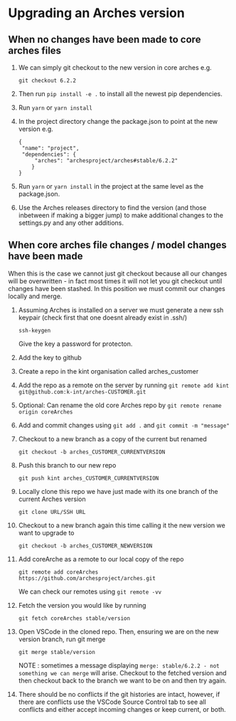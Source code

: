 # Upgrading an Arches version

## When no changes have been made to core arches files
1. We can simply git checkout to the new version in core arches e.g.
   ```
   git checkout 6.2.2
   ```

2. Then run `pip install -e .` to install all the newest pip dependencies.

3. Run `yarn` or `yarn install`

4. In the project directory change the package.json to point at the new version e.g.
   ```
   {
    "name": "project",
    "dependencies": {
        "arches": "archesproject/arches#stable/6.2.2"
       }
   }
   ```

5. Run `yarn` or `yarn install` in the project at the same level as the package.json.

6. Use the Arches releases directory to find the version (and those inbetween if making a bigger jump) to make additional changes to the settings.py and any other additions.

## When core arches file changes / model changes have been made 
When this is the case we cannot just git checkout because all our changes will be overwritten - in fact most times it will not let you git checkout until changes have been stashed.
In this position we must commit our changes locally and merge.

1. Assuming Arches is installed on a server we must generate a new ssh keypair (check first that one doesnt already exist in .ssh/)
   ```
   ssh-keygen
   ```
   Give the key a password for protecton.
   
2. Add the key to github

3. Create a repo in the kint organisation called arches_customer

4. Add the repo as a remote on the server by running `git remote add kint git@github.com:k-int/arches-CUSTOMER.git`

5. Optional: Can rename the old core Arches repo by `git remote rename origin coreArches`

6. Add and commit changes using `git add .` and `git commit -m "message"` 

7. Checkout to a new branch as a copy of the current but renamed
   ```
   git checkout -b arches_CUSTOMER_CURRENTVERSION
   ```
   
8. Push this branch to our new repo 
   ```
   git push kint arches_CUSTOMER_CURRENTVERSION
   ```
   
9. Locally clone this repo we have just made with its one branch of the current Arches version
   ```
   git clone URL/SSH URL
   ```

10. Checkout to a new branch again this time calling it the new version we want to upgrade to
    ```
    git checkout -b arches_CUSTOMER_NEWVERSION
    ```
    
11. Add coreArche as a remote to our local copy of the repo 
    ```
    git remote add coreArches https://github.com/archesproject/arches.git
    ```
    We can check our remotes using `git remote -vv`
    
12. Fetch the version you would like by running
    ```
    git fetch coreArches stable/version
    ```
   
13. Open VSCode in the cloned repo. Then, ensuring we are on the new version branch, run git merge
    ```
    git merge stable/version
    ```
    NOTE : sometimes a message displaying `merge: stable/6.2.2 - not something we can merge` will arise. Checkout to the fetched version and then checkout back to the branch we want to be on and then try again.

14. There should be no conflicts if the git histories are intact, however, if there are conflicts use the VSCode Source Control tab to see all conflicts and either accept incoming changes or keep current, or both.

